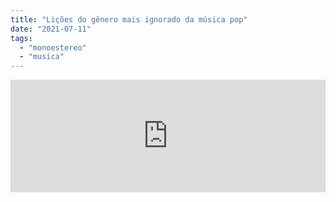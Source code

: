 ```yaml
---
title: "Lições do gênero mais ignorado da música pop"
date: "2021-07-11"
tags: 
  - "monoestereo"
  - "musica"
---
```


<iframe src="https://anchor.fm/monoestereo/embed/episodes/Lies-do-gnero-mais-ignorado-da-msica-pop-e149bmv" height="180px" width="100%" frameborder="0" scrolling="no" style="width:100%;height:180px"></iframe>

